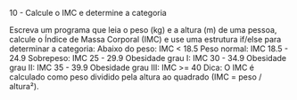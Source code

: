 
10 - Calcule o IMC e determine a categoria

Escreva um programa que leia o peso (kg) e a altura (m) de uma pessoa, calcule o Índice de Massa Corporal (IMC) e use uma estrutura
if/else para determinar a categoria:
            Abaixo do peso: IMC < 18.5
            Peso normal: IMC 18.5 - 24.9
            Sobrepeso: IMC 25 - 29.9
            Obesidade grau I: IMC 30 - 34.9
            Obesidade grau II: IMC 35 - 39.9
            Obesidade grau III: IMC >= 40
Dica: O IMC é calculado como peso dividido pela altura ao quadrado (IMC = peso / altura²).
